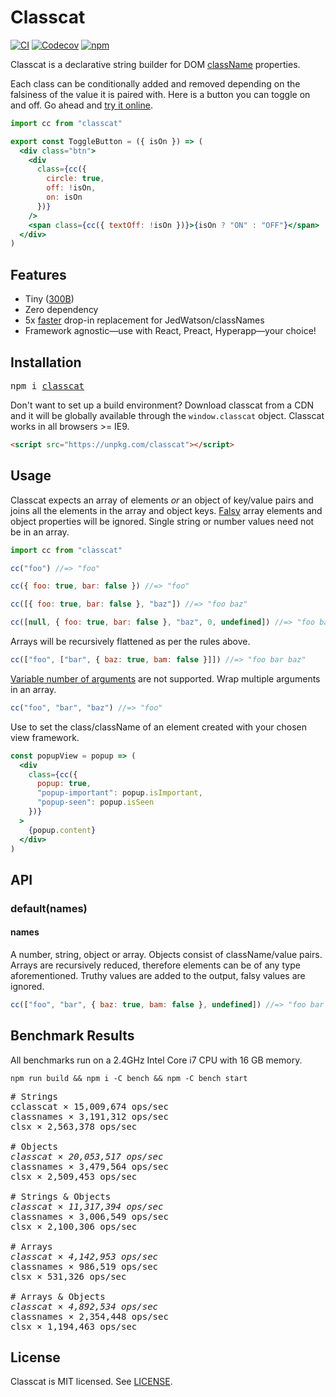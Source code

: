 # Classcat

[![CI](https://img.shields.io/travis/jorgebucaran/classcat/master.svg)](https://travis-ci.org/jorgebucaran/classcat) [![Codecov](https://img.shields.io/codecov/c/github/jorgebucaran/classcat/master.svg)](https://codecov.io/gh/jorgebucaran/classcat) [![npm](https://img.shields.io/npm/v/classcat.svg)](https://www.npmjs.org/package/classcat)

Classcat is a declarative string builder for DOM [className](https://developer.mozilla.org/en-US/docs/Web/API/Element/className) properties.

Each class can be conditionally added and removed depending on the falsiness of the value it is paired with. Here is a button you can toggle on and off. Go ahead and [try it online](https://codepen.io/jorgebucaran/pen/NYgLwG?editors=0010).

```jsx
import cc from "classcat"

export const ToggleButton = ({ isOn }) => (
  <div class="btn">
    <div
      class={cc({
        circle: true,
        off: !isOn,
        on: isOn
      })}
    />
    <span class={cc({ textOff: !isOn })}>{isOn ? "ON" : "OFF"}</span>
  </div>
)
```

## Features

- Tiny ([300B](https://bundlephobia.com/result?p=classcat))
- Zero dependency
- 5x [faster](#benchmark-results) drop-in replacement for JedWatson/classNames
- Framework agnostic—use with React, Preact, Hyperapp—your choice!

## Installation

<pre>
npm i <a href="https://www.npmjs.com/package/classcat">classcat</a>
</pre>

Don't want to set up a build environment? Download classcat from a CDN and it will be globally available through the `window.classcat` object. Classcat works in all browsers >= IE9.

```html
<script src="https://unpkg.com/classcat"></script>
```

## Usage

Classcat expects an array of elements _or_ an object of key/value pairs and joins all the elements in the array and object keys. [Falsy](https://developer.mozilla.org/en-US/docs/Glossary/Falsy) array elements and object properties will be ignored. Single string or number values need not be in an array.

```jsx
import cc from "classcat"

cc("foo") //=> "foo"

cc({ foo: true, bar: false }) //=> "foo"

cc([{ foo: true, bar: false }, "baz"]) //=> "foo baz"

cc([null, { foo: true, bar: false }, "baz", 0, undefined]) //=> "foo baz"
```

Arrays will be recursively flattened as per the rules above.

```jsx
cc(["foo", ["bar", { baz: true, bam: false }]]) //=> "foo bar baz"
```

[Variable number of arguments](https://developer.mozilla.org/en-US/docs/Web/JavaScript/Reference/Functions/arguments) are not supported. Wrap multiple arguments in an array.

```js
cc("foo", "bar", "baz") //=> "foo"
```

Use to set the class/className of an element created with your chosen view framework.

```jsx
const popupView = popup => (
  <div
    class={cc({
      popup: true,
      "popup-important": popup.isImportant,
      "popup-seen": popup.isSeen
    })}
  >
    {popup.content}
  </div>
)
```

## API

### default(names)

#### names

A number, string, object or array. Objects consist of className/value pairs. Arrays are recursively reduced, therefore elements can be of any type aforementioned. Truthy values are added to the output, falsy values are ignored.

```js
cc(["foo", "bar", { baz: true, bam: false }, undefined]) //=> "foo bar baz"
```

## Benchmark Results

All benchmarks run on a 2.4GHz Intel Core i7 CPU with 16 GB memory.

```
npm run build && npm i -C bench && npm -C bench start
```

<pre>
# Strings
cclasscat × 15,009,674 ops/sec</em>
classnames × 3,191,312 ops/sec
clsx × 2,563,378 ops/sec

# Objects
<em>classcat × 20,053,517 ops/sec</em>
classnames × 3,479,564 ops/sec
clsx × 2,509,453 ops/sec

# Strings & Objects
<em>classcat × 11,317,394 ops/sec</em>
classnames × 3,006,549 ops/sec
clsx × 2,100,306 ops/sec

# Arrays
<em>classcat × 4,142,953 ops/sec</em>
classnames × 986,519 ops/sec
clsx × 531,326 ops/sec

# Arrays & Objects
<em>classcat × 4,892,534 ops/sec</em>
classnames × 2,354,448 ops/sec
clsx × 1,194,463 ops/sec
</pre>

## License

Classcat is MIT licensed. See [LICENSE](LICENSE.md).

